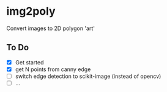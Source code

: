 # img2poly
Convert images to 2D polygon 'art'

## To Do

- [x] Get started
- [x] get N points from canny edge
- [ ] switch edge detection to scikit-image (instead of opencv)
- [ ] ...
